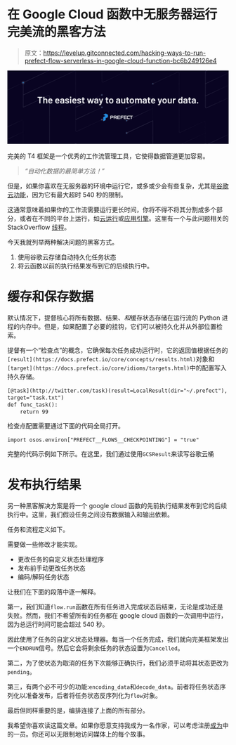 # 在 Google Cloud 函数中无服务器运行完美流的黑客方法

> 原文：<https://levelup.gitconnected.com/hacking-ways-to-run-prefect-flow-serverless-in-google-cloud-function-bc6b249126e4>

![](img/ababad08ccf86a94dd7e0421a1836f49.png)

完美的 T4 框架是一个优秀的工作流管理工具，它使得数据管道更加容易。

> *“自动化数据的最简单方法！”*

但是，如果你喜欢在无服务器的环境中运行它，或多或少会有些复杂，尤其是[谷歌云功能](https://cloud.google.com/functions)，因为它有最大超时 540 秒的限制。

这通常意味着如果你的工作流需要运行更长时间，你将不得不将其分割成多个部分，或者在不同的平台上运行，如[云运行](https://cloud.google.com/run)或[应用引擎](https://cloud.google.com/appengine)。这里有一个与此问题相关的 StackOverflow [线程](https://stackoverflow.com/questions/61403167/best-practice-to-run-prefect-flow-serverless-in-google-cloud#comment124276675_61403167)。

今天我就列举两种解决问题的黑客方式。

1.  使用谷歌云存储自动持久化任务状态
2.  将云函数以前的执行结果发布到它的后续执行中。

# 缓存和保存数据

默认情况下，提督核心将所有数据、结果、*和*缓存状态存储在运行流的 Python 进程的内存中。但是，如果配置了必要的挂钩，它们可以被持久化并从外部位置检索。

提督有一个“检查点”的概念，它确保每次任务成功运行时，它的返回值根据任务的`[result](https://docs.prefect.io/core/concepts/results.html)`对象和`[target](https://docs.prefect.io/core/idioms/targets.html)`中的配置写入持久存储。

```
[@task](http://twitter.com/task)(result=LocalResult(dir="~/.prefect"), target="task.txt") 
def func_task():
    return 99
```

检查点配置需要通过下面的代码全局打开。

```
import osos.environ["PREFECT__FLOWS__CHECKPOINTING"] = "true"
```

完整的代码示例如下所示。在这里，我们通过使用`GCSResult`来读写谷歌云桶

# 发布执行结果

另一种黑客解决方案是将一个 google cloud 函数的先前执行结果发布到它的后续执行中。这里，我们假设任务之间没有数据输入和输出依赖。

任务和流程定义如下。

需要做一些修改才能实现。

*   更改任务的自定义状态处理程序
*   发布前手动更改任务状态
*   编码/解码任务状态

让我们在下面的段落中逐一解释。

第一，我们知道`flow.run`函数在所有任务进入完成状态后结束，无论是成功还是失败。然而，我们不希望所有的任务都在 google cloud 函数的一次调用中运行，因为总运行时间可能会超过 540 秒。

因此使用了任务的自定义状态处理器。每当一个任务完成，我们就向完美框架发出一个`ENDRUN`信号。然后它会将剩余任务的状态设置为`Cancelled`。

第二，为了使状态为取消的任务下次能够正确执行，我们必须手动将其状态更改为`pending`。

第三，有两个必不可少的功能:`encoding_data`和`decode_data`。前者将任务状态序列化以准备发布，后者将任务状态反序列化为`flow`对象。

最后但同样重要的是，编排连接了上面的所有部分。

我希望你喜欢读这篇文章。如果你愿意支持我成为一名作家，可以考虑注册[成为](https://jerryan.medium.com/membership)中的一员。你还可以无限制地访问媒体上的每个故事。